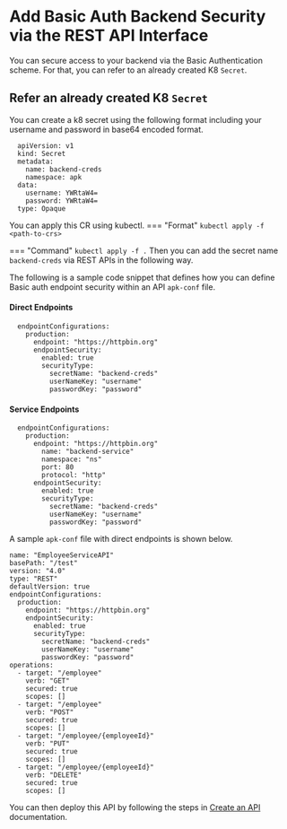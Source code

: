 # Add Basic Auth Backend Security via the REST API Interface

You can secure access to your backend via the Basic Authentication scheme. 
For that, you can refer to an already created K8 `Secret`.

## Refer an already created  K8 `Secret`

  You can create a k8 secret using the following format including your username and password in base64 encoded format.

```
  apiVersion: v1
  kind: Secret
  metadata:
    name: backend-creds
    namespace: apk
  data:
    username: YWRtaW4=
    password: YWRtaW4=
  type: Opaque
```
  You can apply this CR using kubectl.
=== "Format"
    ```
    kubectl apply -f <path-to-crs>
    ```

=== "Command"
    ```
    kubectl apply -f .
    ```
  Then you can add the secret name `backend-creds` via REST APIs in the following way.

  The following is a sample code snippet that defines how you can define Basic auth endpoint security within an API `apk-conf` file.

#### Direct Endpoints

  ```
    endpointConfigurations:
      production:
        endpoint: "https://httpbin.org"
        endpointSecurity:
          enabled: true
          securityType:
            secretName: "backend-creds"
            userNameKey: "username"
            passwordKey: "password"
  ```

#### Service Endpoints

  ```
    endpointConfigurations:
      production:
        endpoint: "https://httpbin.org"
          name: "backend-service"
          namespace: "ns"
          port: 80
          protocol: "http"
        endpointSecurity:
          enabled: true
          securityType:
            secretName: "backend-creds"
            userNameKey: "username"
            passwordKey: "password"
  ```

A sample `apk-conf` file with direct endpoints is shown below.

```
name: "EmployeeServiceAPI"
basePath: "/test"
version: "4.0"
type: "REST"
defaultVersion: true
endpointConfigurations:
  production:
    endpoint: "https://httpbin.org"
    endpointSecurity:
      enabled: true
      securityType:
        secretName: "backend-creds"
        userNameKey: "username"
        passwordKey: "password"
operations:
  - target: "/employee"
    verb: "GET"
    secured: true
    scopes: []
  - target: "/employee"
    verb: "POST"
    secured: true
    scopes: []
  - target: "/employee/{employeeId}"
    verb: "PUT"
    secured: true
    scopes: []
  - target: "/employee/{employeeId}"
    verb: "DELETE"
    secured: true
    scopes: []
```

You can then deploy this API by following the steps in [Create an API](../../get-started/quick-start-guide.md) documentation.